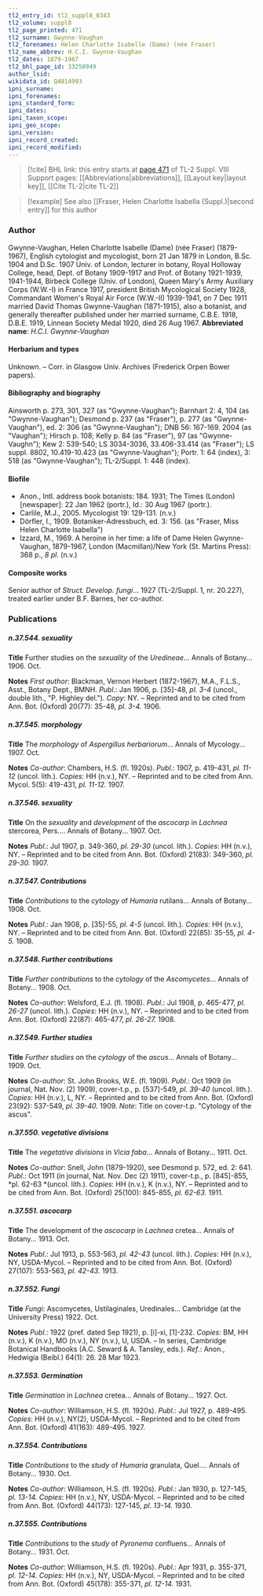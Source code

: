 ```yaml
---
tl2_entry_id: tl2_suppl8_0343
tl2_volume: suppl8
tl2_page_printed: 471
tl2_surname: Gwynne-Vaughan
tl2_forenames: Helen Charlotte Isabelle (Dame) (née Fraser)
tl2_name_abbrev: H.C.I. Gwynne-Vaughan
tl2_dates: 1879-1967
tl2_bhl_page_id: 33258949
author_lsid: 
wikidata_id: Q4814993
ipni_surname: 
ipni_forenames: 
ipni_standard_form: 
ipni_dates: 
ipni_taxon_scope: 
ipni_geo_scope: 
ipni_version: 
ipni_record_created: 
ipni_record_modified:
---
```


> [!cite] BHL link: this entry starts at [page 471](https://www.biodiversitylibrary.org/page/33258949) of TL-2 Suppl. VIII
> Support pages: [[Abbreviations|abbreviations]], [[Layout key|layout key]], [[Cite TL-2|cite TL-2]]

> [!example] See also [[Fraser, Helen Charlotte Isabella (Suppl.)|second entry]] for this author

### Author

Gwynne-Vaughan, Helen Charlotte Isabelle (Dame) (née Fraser) (1879-1967), English cytologist and mycologist, born 21 Jan 1879 in London, B.Sc. 1904 and D.Sc. 1907 Univ. of London, lecturer in botany, Royal Holloway College, head, Dept. of Botany 1909-1917 and Prof. of Botany 1921-1939, 1941-1944, Birbeck College (Univ. of London), Queen Mary's Army Auxiliary Corps (W.W.-I) in France 1917, president British Mycological Society 1928, Commandant Women's Royal Air Force (W.W.-II) 1939-1941, on 7 Dec 1911 married David Thomas Gwynne-Vaughan (1871-1915), also a botanist, and generally thereafter published under her married surname, C.B.E. 1918, D.B.E. 1919, Linnean Society Medal 1920, died 26 Aug 1967. 
**Abbreviated name**: *H.C.I. Gwynne-Vaughan*

#### Herbarium and types

Unknown. – Corr. in Glasgow Univ. Archives (Frederick Orpen Bower papers).

#### Bibliography and biography

Ainsworth p. 273, 301, 327 (as "Gwynne-Vaughan"); Barnhart 2: 4, 104 (as "Gwynne-Vaughan"); Desmond p. 237 (as "Fraser"), p. 277 (as "Gwynne-Vaughan"), ed. 2: 306 (as "Gwynne-Vaughan"); DNB 56: 167-169. 2004 (as "Vaughan"); Hirsch p. 108; Kelly p. 84 (as "Fraser"), 97 (as "Gwynne-Vaughn"); Kew 2: 539-540; LS 3034-3036, 33.406-33.414 (as "Fraser"); LS suppl. 8802, 10.419-10.423 (as "Gwynne-Vaughan"); Portr. 1: 64 (index), 3: 518 (as "Gwynne-Vaughan"); TL-2/Suppl. 1: 448 (index).

#### Biofile

- Anon., Intl. address book botanists: 184. 1931; The Times (London) \[newspaper\]: 22 Jan 1962 (portr.), Id.: 30 Aug 1967 (portr.).
- Carlile, M.J., 2005. Mycologist 19: 129-131. (n.v.)
- Dörfler, I., 1909. Botaniker-Adressbuch, ed. 3: 156. (as "Fraser, Miss Helen Charlotte Isabella")
- Izzard, M., 1969. A heroine in her time: a life of Dame Helen Gwynne-Vaughan, 1879-1967, London (Macmillan)/New York (St. Martins Press): 368 p., *8 pl*. (n.v.)

#### Composite works

Senior author of *Struct. Develop. fungi*... 1927 (TL-2/Suppl. 1, nr.
20.227), treated earlier under B.F. Barnes, her co-author.

### Publications

##### n.37.544. sexuality

**Title**
Further studies on the *sexuality* of the *Uredineae*... Annals of Botany... 1906. Oct.

**Notes**
*First author*: Blackman, Vernon Herbert (1872-1967), M.A., F.L.S., Asst., Botany Dept., BMNH.
*Publ*.: Jan 1906, p. \[35\]-48, *pl. 3-4* (uncol., double lith., "P. Highley del."). *Copy*: NY. – Reprinted and to be cited from Ann. Bot. (Oxford) 20(77): 35-48, *pl. 3-4.* 1906.

##### n.37.545. morphology

**Title**
The *morphology* of *Aspergillus herbariorum*... Annals of Mycology... 1907. Oct.

**Notes**
*Co-author*: Chambers, H.S. (fl. 1920s).
*Publ*.: 1907, p. 419-431, *pl. 11-12* (uncol. lith.). *Copies*: HH (n.v.), NY. – Reprinted and to be cited from Ann. Mycol. 5(5): 419-431, *pl. 11-12.* 1907.

##### n.37.546. sexuality

**Title**
On the *sexuality* and *development* of the *ascocarp* in *Lachnea* stercorea, Pers.... Annals of Botany... 1907. Oct.

**Notes**
*Publ*.: Jul 1907, p. 349-360, *pl. 29-30* (uncol. lith.). *Copies*: HH (n.v.), NY. – Reprinted and to be cited from Ann. Bot. (Oxford) 21(83): 349-360, *pl. 29-30.* 1907.

##### n.37.547. Contributions

**Title**
*Contributions* to the *cytology* of *Humaria* rutilans... Annals of Botany... 1908. Oct.

**Notes**
*Publ*.: Jan 1908, p. \[35\]-55, *pl. 4-5* (uncol. lith.). *Copies*: HH (n.v.), NY. – Reprinted and to be cited from Ann. Bot. (Oxford) 22(85): 35-55, *pl. 4-5.* 1908.

##### n.37.548. Further contributions

**Title**
*Further contributions* to the *cytology* of the *Ascomycetes*... Annals of Botany... 1908. Oct.

**Notes**
*Co-author*: Welsford, E.J. (fl. 1908).
*Publ*.: Jul 1908, p. 465-477, *pl. 26-27* (uncol. lith.). *Copies*: HH (n.v.), NY. – Reprinted and to be cited from Ann. Bot. (Oxford) 22(87): 465-477, *pl. 26-27.* 1908.

##### n.37.549. Further studies

**Title**
*Further studies* on the *cytology* of the *ascus*... Annals of Botany... 1909. Oct.

**Notes**
*Co-author*: St. John Brooks, W.E. (fl. 1909).
*Publ*.: Oct 1909 (in journal, Nat. Nov. (2) 1909), cover-t.p., p. \[537\]-549, *pl. 39-40* (uncol. lith.). *Copies*: HH (n.v.), L, NY. – Reprinted and to be cited from Ann. Bot. (Oxford) 23(92): 537-549, *pl. 39-40.* 1909.
*Note*: Title on cover-t.p. "Cytology of the ascus".

##### n.37.550. vegetative divisions

**Title**
The *vegetative divisions* in *Vicia faba*... Annals of Botany... 1911. Oct.

**Notes**
*Co-author*: Snell, John (1879-1920), see Desmond p. 572, ed. 2: 641.
*Publ*.: Oct 1911 (in journal, Nat. Nov. Dec (2) 1911), cover-t.p., p. \[845\]-855, *pl. 62-63 *(uncol. lith.). *Copies*: HH (n.v.), K (n.v.), NY. – Reprinted and to be cited from Ann. Bot. (Oxford) 25(100): 845-855, *pl. 62-63.* 1911.

##### n.37.551. ascocarp

**Title**
The development of the *ascocarp* in *Lachnea* cretea... Annals of Botany... 1913. Oct.

**Notes**
*Publ*.: Jul 1913, p. 553-563, *pl. 42-43* (uncol. lith.). *Copies*: HH (n.v.), NY, USDA-Mycol. – Reprinted and to be cited from Ann. Bot. (Oxford) 27(107): 553-563, *pl. 42-43.* 1913.

##### n.37.552. Fungi

**Title**
*Fungi*: Ascomycetes, Ustilaginales, Uredinales... Cambridge (at the University Press) 1922. Oct.

**Notes**
*Publ*.: 1922 (pref. dated Sep 1921), p. \[i\]-xi, \[1\]-232. *Copies*: BM, HH (n.v.), K (n.v.), MO (n.v.), NY (n.v.), U, USDA. – In series, Cambridge Botanical Handbooks (A.C. Seward & A. Tansley, eds.).
*Ref*.: Anon., Hedwigia (Beibl.) 64(1): 26. 28 Mar 1923.

##### n.37.553. Germination

**Title**
*Germination* in *Lachnea* cretea... Annals of Botany... 1927. Oct.

**Notes**
*Co-author*: Williamson, H.S. (fl. 1920s).
*Publ*.: Jul 1927, p. 489-495. *Copies*: HH (n.v.), NY(2), USDA-Mycol. – Reprinted and to be cited from Ann. Bot. (Oxford) 41(163): 489-495. 1927.

##### n.37.554. Contributions

**Title**
*Contributions* to the *study* of *Humaria* granulata, Quel.... Annals of Botany... 1930. Oct.

**Notes**
*Co-author*: Williamson, H.S. (fl. 1920s).
*Publ*.: Jan 1930, p. 127-145, *pl. 13-14. Copies*: HH (n.v.), NY, USDA-Mycol. – Reprinted and to be cited from Ann. Bot. (Oxford) 44(173): 127-145, *pl. 13-14.* 1930.

##### n.37.555. Contributions

**Title**
*Contributions* to the *study* of *Pyronema* confluens... Annals of Botany... 1931. Oct.

**Notes**
*Co-author*: Williamson, H.S. (fl. 1920s).
*Publ*.: Apr 1931, p. 355-371, *pl. 12-14. Copies*: HH (n.v.), NY, USDA-Mycol. – Reprinted and to be cited from Ann. Bot. (Oxford) 45(178): 355-371, *pl. 12-14.* 1931.


